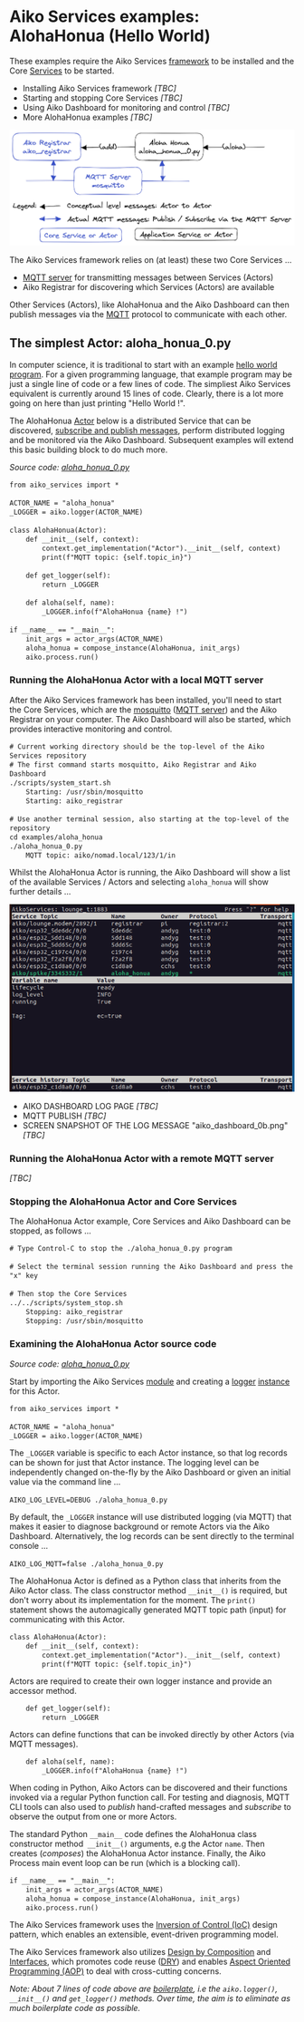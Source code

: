 # Aiko Services examples: AlohaHonua (Hello World)

These examples require the Aiko Services [framework](https://en.wikipedia.org/wiki/Software_framework) to be installed and the Core [Services](https://en.wikipedia.org/wiki/Service-oriented_architecture) to be started.

* Installing Aiko Services framework *[TBC]*
* Starting and stopping Core Services *[TBC]*
* Using Aiko Dashboard for monitoring and control *[TBC]*
* More AlohaHonua examples *[TBC]*

![Diagram: AlohaHonua example](aiko_diagram_0.png)

The Aiko Services framework relies on (at least) these two Core Services ...

* [MQTT server](https://en.wikipedia.org/wiki/MQTT#MQTT_broker) for transmitting messages between Services (Actors)
* Aiko Registrar for discovering which Services (Actors) are available

Other Services (Actors), like AlohaHonua and the Aiko Dashboard can then
publish messages via the [MQTT](https://mqtt.org) protocol to communicate
with each other.

## The simplest Actor: aloha\_honua\_0.py

In computer science, it is traditional to start with an example [hello world program](https://en.wikipedia.org/wiki/%22Hello,_World!%22_program).  For a given programming language, that example program may be just a single line of code or a few lines of code.  The simpliest Aiko Services equivalent is currently around 15 lines of code.  Clearly, there is a lot more going on here than just printing "Hello World !".

The AlohaHonua [Actor](https://en.wikipedia.org/wiki/Actor_model) below is a distributed Service that can be discovered, [subscribe and publish messages](https://en.wikipedia.org/wiki/Actor_model#Fundamental_concepts), perform distributed logging and be monitored via the Aiko Dashboard.  Subsequent examples will extend this basic building block to do much more.

*Source code: [aloha\_honua\_0.py](aloha_honua_0.py)*

    from aiko_services import *

    ACTOR_NAME = "aloha_honua"
    _LOGGER = aiko.logger(ACTOR_NAME)

    class AlohaHonua(Actor):
        def __init__(self, context):
            context.get_implementation("Actor").__init__(self, context)
            print(f"MQTT topic: {self.topic_in}")

        def get_logger(self):
            return _LOGGER

        def aloha(self, name):
            _LOGGER.info(f"AlohaHonua {name} !")

    if __name__ == "__main__":
        init_args = actor_args(ACTOR_NAME)
        aloha_honua = compose_instance(AlohaHonua, init_args)
        aiko.process.run()

### Running the AlohaHonua Actor with a local MQTT server

After the Aiko Services framework has been installed, you'll need to start the Core Services, which are the [mosquitto](https://mosquitto.org) ([MQTT server](https://en.wikipedia.org/wiki/MQTT#MQTT_broker)) and the Aiko Registrar on your computer.  The Aiko Dashboard will also be started, which provides interactive monitoring and control.

    # Current working directory should be the top-level of the Aiko Services repository
    # The first command starts mosquitto, Aiko Registrar and Aiko Dashboard
    ./scripts/system_start.sh
        Starting: /usr/sbin/mosquitto
        Starting: aiko_registrar

    # Use another terminal session, also starting at the top-level of the repository
    cd examples/aloha_honua
    ./aloha_honua_0.py
        MQTT topic: aiko/nomad.local/123/1/in

Whilst the AlohaHonua Actor is running, the Aiko Dashboard will show a list of the available Services / Actors and selecting `aloha_honua` will show further details ...

![Aiko Dashboard](aiko_dashboard_0a.png)

* AIKO DASHBOARD LOG PAGE *[TBC]*
* MQTT PUBLISH *[TBC]*
* SCREEN SNAPSHOT OF THE LOG MESSAGE "aiko_dashboard_0b.png" *[TBC]*


### Running the AlohaHonua Actor with a remote MQTT server

*[TBC]*

### Stopping the AlohaHonua Actor and Core Services

The AlohaHonua Actor example, Core Services and Aiko Dashboard can be stopped, as follows ...

    # Type Control-C to stop the ./aloha_honua_0.py program

    # Select the terminal session running the Aiko Dashboard and press the "x" key

    # Then stop the Core Services
    ../../scripts/system_stop.sh
        Stopping: aiko_registrar
        Stopping: /usr/sbin/mosquitto

### Examining the AlohaHonua Actor source code

*Source code: [aloha\_honua\_0.py](aloha_honua_0.py)*

Start by importing the Aiko Services [module](https://www.w3schools.com/python/python_modules.asp) and creating a [logger](https://en.wikipedia.org/wiki/Logging_(computing)) [instance](https://en.wikipedia.org/wiki/Instance_(computer_science)#Object-oriented_programming) for this Actor.

    from aiko_services import *

    ACTOR_NAME = "aloha_honua"
    _LOGGER = aiko.logger(ACTOR_NAME)

The `_LOGGER` variable is specific to each Actor instance, so that log records can be shown for just that Actor instance.  The logging level can be independently changed on-the-fly by the Aiko Dashboard or given an initial value via the command line ...

`AIKO_LOG_LEVEL=DEBUG ./aloha_honua_0.py`

By default, the `_LOGGER` instance will use distributed logging (via MQTT) that makes it easier to diagnose background or remote Actors via the Aiko Dashboard.  Alternatively, the log records can be sent directly to the terminal console ...

`AIKO_LOG_MQTT=false ./aloha_honua_0.py`

The AlohaHonua Actor is defined as a Python class that inherits from the Aiko Actor class.  The class constructor method `__init__()` is required, but don't worry about its implementation for the moment.  The `print()` statement shows the automagically generated MQTT topic path (input) for communicating with this Actor.

    class AlohaHonua(Actor):
        def __init__(self, context):
            context.get_implementation("Actor").__init__(self, context)
            print(f"MQTT topic: {self.topic_in}")

Actors are required to create their own logger instance and provide an accessor method.

        def get_logger(self):
            return _LOGGER

Actors can define functions that can be invoked directly by other Actors (via MQTT messages).

        def aloha(self, name):
            _LOGGER.info(f"AlohaHonua {name} !")

When coding in Python, Aiko Actors can be discovered and their functions invoked via a regular Python function call.  For testing and diagnosis, MQTT CLI tools can also used to *publish* hand-crafted messages and *subscribe* to observe the output from one or more Actors.

The standard Python `__main__` code defines the AlohaHonua class constructor method` __init__()` arguments, e.g the Actor `name`.  Then creates (*composes*) the AlohaHonua Actor instance.  Finally, the Aiko Process main event loop can be run (which is a blocking call).

    if __name__ == "__main__":
        init_args = actor_args(ACTOR_NAME)
        aloha_honua = compose_instance(AlohaHonua, init_args)
        aiko.process.run()

The Aiko Services framework uses the [Inversion of Control (IoC)](https://en.wikipedia.org/wiki/Inversion_of_control) design pattern, which enables an extensible, event-driven programming model.

The Aiko Services framework also utilizes [Design by Composition](https://en.wikipedia.org/wiki/Composition_over_inheritance) and [Interfaces](https://en.wikipedia.org/wiki/Interface_(object-oriented_programming)), which promotes code reuse ([DRY](https://en.wikipedia.org/wiki/Don%27t_repeat_yourself)) and enables [Aspect Oriented Programming (AOP)](https://en.wikipedia.org/wiki/Aspect-oriented_programming) to deal with cross-cutting concerns.

*Note: About 7 lines of code above are [boilerplate](https://en.wikipedia.org/wiki/Boilerplate_code), i.e the `aiko.logger()`, `__init__()` and `get_logger()` methods.  Over time, the aim is to eliminate as much boilerplate code as possible.*
